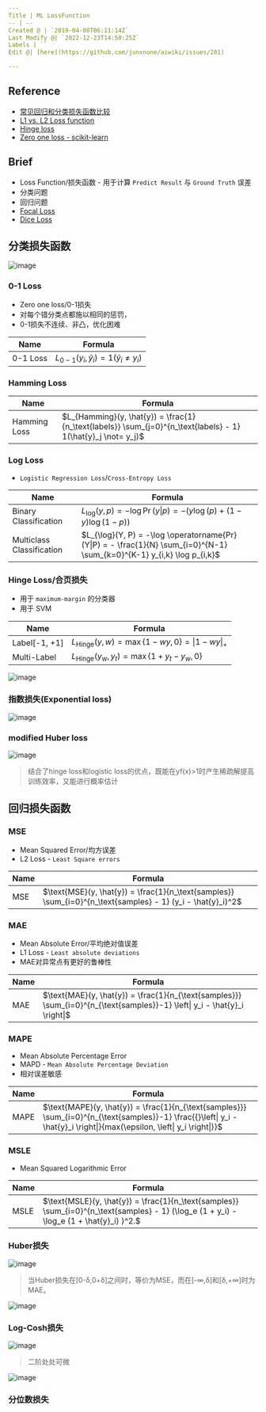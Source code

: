 ```yaml
---
Title | ML LossFunction
-- | --
Created @ | `2019-04-08T06:11:14Z`
Last Modify @| `2022-12-23T14:50:25Z`
Labels | ``
Edit @| [here](https://github.com/junxnone/aiwiki/issues/281)

---
```

## Reference

- [常见回归和分类损失函数比较](https://www.cnblogs.com/massquantity/p/8964029.html)
- [L1 vs. L2 Loss function](http://rishy.github.io/ml/2015/07/28/l1-vs-l2-loss/)
- [Hinge loss](https://www.wikiwand.com/en/Hinge_loss)
- [Zero one loss - scikit-learn](https://scikit-learn.org/stable/modules/model_evaluation.html#zero-one-loss)


## Brief
- Loss Function/损失函数 - 用于计算 `Predict Result` 与 `Ground Truth` 误差
- 分类问题
- 回归问题
- [Focal Loss](/Focal_Loss)
- [Dice Loss](/Dice_Loss)

## 分类损失函数

![image](https://user-images.githubusercontent.com/2216970/67662190-e04f8400-f99d-11e9-9279-f78628ab1ea5.png)

### 0-1 Loss 
- Zero one loss/0-1损失
- 对每个错分类点都施以相同的惩罚，
- 0-1损失不连续、非凸，优化困难

Name | Formula 
-- | --
0-1 Loss | $L_{0-1}(y_i, \hat{y}_i) = 1(\hat{y}_i \not= y_i)$

### Hamming Loss


Name | Formula
-- | --
Hamming Loss | $L_{Hamming}(y, \hat{y}) = \frac{1}{n_\text{labels}} \sum_{j=0}^{n_\text{labels} - 1} 1(\hat{y}_j \not= y_j)$

### Log Loss
- `Logistic Regression Loss`/`Cross-Entropy Loss`

Name | Formula
-- | --
Binary Classification | $L_{\log}(y, p) = -\log \operatorname{Pr}(y\|p) = -(y \log (p) + (1 - y) \log (1 - p))$
Multiclass Classification | $L_{\log}(Y, P) = -\log \operatorname{Pr}(Y\|P) = - \frac{1}{N} \sum_{i=0}^{N-1} \sum_{k=0}^{K-1} y_{i,k} \log p_{i,k}$

### Hinge Loss/合页损失
- 用于 `maximum-margin` 的分类器
- 用于 SVM

Name | Formula
-- | --
Label[-1, +1] | $L_\text{Hinge}(y, w) = \max\left\{1 - wy, 0\right\} = \left\|1 - wy\right\|_+$
Multi-Label |  $L_\text{Hinge}(y_w, y_t) = \max\left\{1 + y_t - y_w, 0\right\}$

![image](https://user-images.githubusercontent.com/2216970/67666992-e3e80880-f9a7-11e9-8189-fb900e2c09ab.png)

### 指数损失(Exponential loss)
![image](https://user-images.githubusercontent.com/2216970/67667051-feba7d00-f9a7-11e9-99fa-9a58a6657fbd.png)

### modified Huber loss
![image](https://user-images.githubusercontent.com/2216970/67667064-067a2180-f9a8-11e9-8380-afcd70b53da8.png)
> 结合了hinge loss和logistic loss的优点，既能在yf(x)>1时产生稀疏解提高训练效率，又能进行概率估计


## 回归损失函数

### MSE
- Mean Squared Error/均方误差
- L2 Loss - `Least Square errors`

Name | Formula
-- | --
MSE | $\text{MSE}(y, \hat{y}) = \frac{1}{n_\text{samples}} \sum_{i=0}^{n_\text{samples} - 1} (y_i - \hat{y}_i)^2$

### MAE
- Mean Absolute Error/平均绝对值误差
- L1 Loss - `Least absolute deviations`
- MAE对异常点有更好的鲁棒性

Name | Formula
-- | --
MAE | $\text{MAE}(y, \hat{y}) = \frac{1}{n_{\text{samples}}} \sum_{i=0}^{n_{\text{samples}}-1} \left\| y_i - \hat{y}_i \right\|$


### MAPE
- Mean Absolute Percentage Error
- MAPD - `Mean Absolute Percentage Deviation`
- 相对误差敏感

Name | Formula
-- | --
MAPE | $\text{MAPE}(y, \hat{y}) = \frac{1}{n_{\text{samples}}} \sum_{i=0}^{n_{\text{samples}}-1} \frac{{}\left\| y_i - \hat{y}_i \right\|}{max(\epsilon, \left\| y_i \right\|)}$


### MSLE
- Mean Squared Logarithmic Error

Name | Formula
-- | --
MSLE | $\text{MSLE}(y, \hat{y}) = \frac{1}{n_\text{samples}} \sum_{i=0}^{n_\text{samples} - 1} (\log_e (1 + y_i) - \log_e (1 + \hat{y}_i) )^2.$



### Huber损失

![image](https://user-images.githubusercontent.com/2216970/67666096-06792200-f9a6-11e9-9fbc-ad414019a67b.png)
> 当Huber损失在[0-δ,0+δ]之间时，等价为MSE，而在[-∞,δ]和[δ,+∞]时为MAE。

![image](https://user-images.githubusercontent.com/2216970/67666131-1abd1f00-f9a6-11e9-9449-01d612c87a05.png)

### Log-Cosh损失

![image](https://user-images.githubusercontent.com/2216970/67666217-4e984480-f9a6-11e9-9a28-48d4bd854e01.png)
> 二阶处处可微

![image](https://user-images.githubusercontent.com/2216970/67666224-535cf880-f9a6-11e9-90e6-744bf2fcc32c.png)

### 分位数损失



